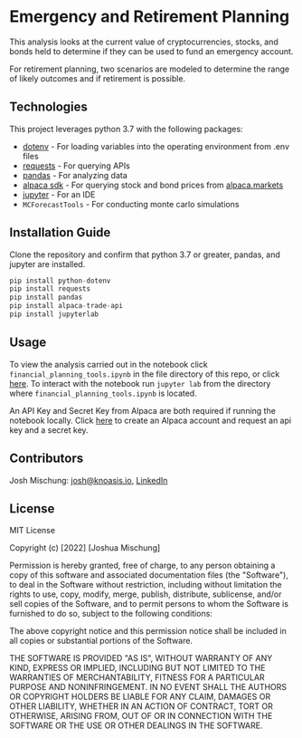 # Emergency and Retirement Planning

This analysis looks at the current value of cryptocurrencies, stocks, and bonds held to determine if they can be used to fund an emergency account.  

For retirement planning, two scenarios are modeled to determine the range of likely outcomes and if retirement is possible.

## Technologies

This project leverages python 3.7 with the following packages:  

 * [dotenv](https://pypi.org/project/python-dotenv/) - For loading variables into the operating environment from .env files  
 * [requests](https://pypi.org/project/requests/) - For querying APIs  
 * [pandas](https://pandas.pydata.org/) - For analyzing data  
 * [alpaca sdk](https://pypi.org/project/alpaca-trade-api/) - For querying stock and bond prices from [alpaca.markets](https://alpaca.markets/)  
 * [jupyter](https://jupyter.org/) - For an IDE 
 * `MCForecastTools` - For conducting monte carlo simulations

## Installation Guide

Clone the repository and confirm that python 3.7 or greater, pandas, and jupyter are installed.

```python
pip install python-dotenv
pip install requests
pip install pandas
pip install alpaca-trade-api
pip install jupyterlab
```

## Usage

To view the analysis carried out in the notebook click `financial_planning_tools.ipynb` in the file directory of this repo, or click [here](https://github.com/jmischung/Emergency-and-Retirement-Planning/blob/main/financial_planning_tools.ipynb). To interact with the notebook run `jupyter lab` from the directory where `financial_planning_tools.ipynb` is located.  

An API Key and Secret Key from Alpaca are both required if running the notebook locally. Click [here](https://app.alpaca.markets/signup) to create an Alpaca account and request an api key and a secret key.

## Contributors

Josh Mischung: [josh@knoasis.io](josh@knoasis.io), [LinkedIn](https://www.linkedin.com/in/joshmischung/)

## License

MIT License

Copyright (c) [2022] [Joshua Mischung]

Permission is hereby granted, free of charge, to any person obtaining a copy
of this software and associated documentation files (the "Software"), to deal
in the Software without restriction, including without limitation the rights
to use, copy, modify, merge, publish, distribute, sublicense, and/or sell
copies of the Software, and to permit persons to whom the Software is
furnished to do so, subject to the following conditions:

The above copyright notice and this permission notice shall be included in all
copies or substantial portions of the Software.

THE SOFTWARE IS PROVIDED "AS IS", WITHOUT WARRANTY OF ANY KIND, EXPRESS OR
IMPLIED, INCLUDING BUT NOT LIMITED TO THE WARRANTIES OF MERCHANTABILITY,
FITNESS FOR A PARTICULAR PURPOSE AND NONINFRINGEMENT. IN NO EVENT SHALL THE
AUTHORS OR COPYRIGHT HOLDERS BE LIABLE FOR ANY CLAIM, DAMAGES OR OTHER
LIABILITY, WHETHER IN AN ACTION OF CONTRACT, TORT OR OTHERWISE, ARISING FROM,
OUT OF OR IN CONNECTION WITH THE SOFTWARE OR THE USE OR OTHER DEALINGS IN THE
SOFTWARE.

